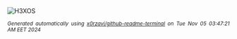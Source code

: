 <div align="justify">
<picture>
    <source media="(prefers-color-scheme: dark)" srcset="https://i.ibb.co/L0Y0phC/output-gif.gif">
    <source media="(prefers-color-scheme: light)" srcset="https://i.ibb.co/L0Y0phC/output-gif.gif">
    <img alt="H3XOS" src="https://i.ibb.co/L0Y0phC/output-gif.gif">
</picture>

<sub><i>Generated automatically using [x0rzavi/github-readme-terminal](https://github.com/x0rzavi/github-readme-terminal) on Tue Nov 05 03:47:21 AM EET 2024</i></sub>
</div>